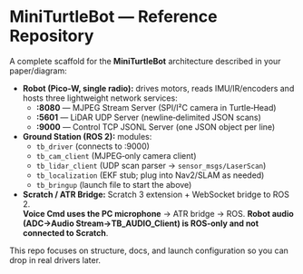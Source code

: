 # MiniTurtleBot — Reference Repository

A complete scaffold for the **MiniTurtleBot** architecture described in your paper/diagram:

- **Robot (Pico‑W, single radio):** drives motors, reads IMU/IR/encoders and hosts three lightweight network services:
  - **:8080** — MJPEG Stream Server (SPI/I²C camera in Turtle‑Head)
  - **:5601** — LiDAR UDP Server (newline‑delimited JSON scans)
  - **:9000** — Control TCP JSONL Server (one JSON object per line)
- **Ground Station (ROS 2):** modules:
  - `tb_driver` (connects to :9000)
  - `tb_cam_client` (MJPEG‑only camera client)
  - `tb_lidar_client` (UDP scan parser → `sensor_msgs/LaserScan`)
  - `tb_localization` (EKF stub; plug into Nav2/SLAM as needed)
  - `tb_bringup` (launch file to start the above)
- **Scratch / ATR Bridge:** Scratch 3 extension + WebSocket bridge to ROS 2.  
  **Voice Cmd uses the PC microphone** → ATR bridge → ROS. **Robot audio (ADC→Audio Stream→TB_AUDIO_Client) is ROS‑only and not connected to Scratch**.

This repo focuses on structure, docs, and launch configuration so you can drop in real drivers later.
